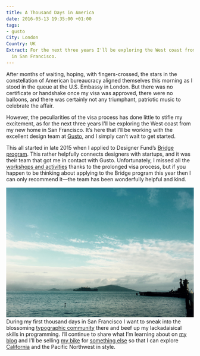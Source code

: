 ```yaml
---
title: A Thousand Days in America
date: 2016-05-13 19:35:00 +01:00
tags:
- gusto
City: London
Country: UK
Extract: For the next three years I'll be exploring the West coast from my new home
  in San Francisco.
---
```


After months of waiting, hoping, with fingers-crossed, the stars in the constellation of American bureaucracy aligned themselves this morning as I stood in the queue at the <span class="caps">U.S.</span> Embassy in London. But there was no certificate or handshake once my visa was approved, there were no balloons, and there was certainly not any triumphant, patriotic music to celebrate the affair.

However, the peculiarities of the visa process has done little to stifle my excitement, as for the next three years I'll be exploring the West coast from my new home in San Francisco. It’s here that I’ll be working with the excellent design team at [Gusto](https://gusto.com/), and I simply can’t wait to get started.

This all started in late 2015 when I applied to Designer Fund’s [Bridge program](http://designerfund.com/bridge/). This rather helpfully connects designers with startups, and it was their team that got me in contact with Gusto. Unfortunately, I missed all the [workshops and activities](http://designerfund.com/bridge/program/) thanks to the prolonged visa process, but if you happen to be thinking about applying to the Bridge program this year then I can only recommend it—the team has been wonderfully helpful and kind.

![IMG_0188.jpg](/uploads/IMG_0188.jpg)
During my first thousand days in San Francisco I want to sneak into the blossoming [typographic community](https://www.instagram.com/letterformarchive/) there and beef up my lackadaisical skills in programming. I’ll continue to share what I’m learning about on [my blog](http://css-tricks.com) and I’ll be selling [my bike](https://www.instagram.com/p/BEepFDlDUqv/?taken-by=robinrendle) for [something else](https://www.youtube.com/watch?v=dw1dYR36Gwg) so that I can explore [California](https://www.youtube.com/watch?v=OsCfufAp2tM) and the Pacific Northwest in style.

